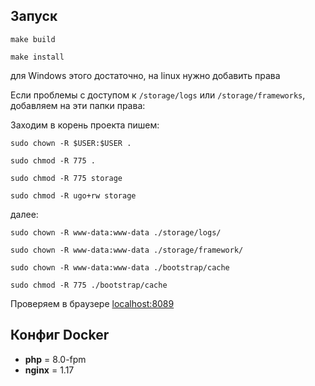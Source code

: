 
## Запуск

`make build`

`make install`

для Windows этого достаточно, на linux нужно добавить права

Если проблемы с доступом к `/storage/logs` или `/storage/frameworks`, добавляем на эти папки права:

Заходим в корень проекта пишем:

`sudo chown -R $USER:$USER .`

`sudo chmod -R 775 .`

`sudo chmod -R 775 storage`

`sudo chmod -R ugo+rw storage`

далее:

`sudo chown -R www-data:www-data ./storage/logs/`

`sudo chown -R www-data:www-data ./storage/framework/`

`sudo chown -R www-data:www-data ./bootstrap/cache`

`sudo chmod -R 775 ./bootstrap/cache`


Проверяем в браузере [localhost:8089](http://localhost:8089/)


## Конфиг Docker
* **php** = 8.0-fpm
* **nginx** = 1.17

